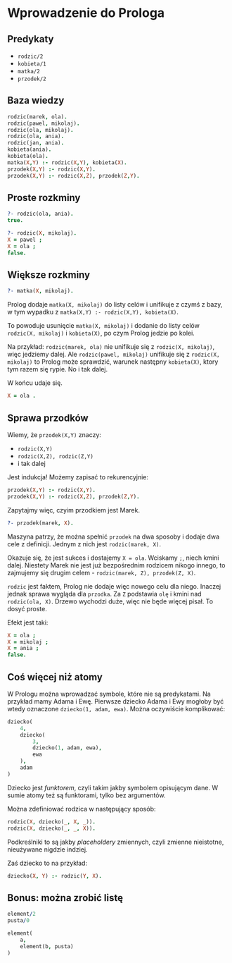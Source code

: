 # Wprowadzenie do Prologa #

## Predykaty ##
- `rodzic/2`
- `kobieta/1`
- `matka/2`
- `przodek/2`

## Baza wiedzy ##

~~~ prolog
rodzic(marek, ola).
rodzic(pawel, mikolaj).
rodzic(ola, mikolaj).
rodzic(ola, ania).
rodzic(jan, ania).
kobieta(ania).
kobieta(ola).
matka(X,Y) :- rodzic(X,Y), kobieta(X).
przodek(X,Y) :- rodzic(X,Y).
przodek(X,Y) :- rodzic(X,Z), przodek(Z,Y).
~~~

## Proste rozkminy ##

~~~ prolog
?- rodzic(ola, ania).
true.

?- rodzic(X, mikolaj).
X = pawel ;
X = ola ;
false.
~~~

## Większe rozkminy ##

~~~ prolog
?- matka(X, mikolaj).
~~~

Prolog dodaje `matka(X, mikolaj)` do listy celów i unifikuje z czymś z bazy,
w tym wypadku z `matka(X,Y) :- rodzic(X,Y), kobieta(X)`.

To powoduje usunięcie `matka(X, mikolaj)` i dodanie do listy celów `rodzic(X, mikolaj)` i
`kobieta(X)`, po czym Prolog jedzie po kolei.

Na przykład: `rodzic(marek, ola)` nie unifikuje się z `rodzic(X, mikolaj)`, więc jedziemy
dalej. Ale `rodzic(pawel, mikolaj)` unifikuje się z `rodzic(X, mikolaj)` to Prolog może
sprawdzić, warunek następny `kobieta(X)`, ktory tym razem się rypie. No i tak dalej.

W końcu udaje się.

~~~ prolog
X = ola .
~~~

## Sprawa przodków ##

Wiemy, że `przodek(X,Y)` znaczy:

- `rodzic(X,Y)`
- `rodzic(X,Z), rodzic(Z,Y)`
- i tak dalej

Jest indukcja! Możemy zapisać to rekurencyjnie:

~~~ prolog
przodek(X,Y) :- rodzic(X,Y).
przodek(X,Y) :- rodzic(X,Z), przodek(Z,Y).
~~~

Zapytajmy więc, czyim przodkiem jest Marek.

~~~ prolog
?- przodek(marek, X).
~~~

Maszyna patrzy, że można spełnić `przodek` na dwa sposoby i dodaje dwa cele z definicji.
Jednym z nich jest `rodzic(marek, X)`.

Okazuje się, że jest sukces i dostajemy `X = ola`. Wciskamy `;`, niech kmini dalej.
Niestety Marek nie jest już bezpośrednim rodzicem nikogo innego, to zajmujemy się drugim
celem - `rodzic(marek, Z), przodek(Z, X)`.

`rodzic` jest faktem, Prolog nie dodaje więc nowego celu dla niego. Inaczej jednak sprawa
wygląda dla `przodka`. Za `Z` podstawia `olę` i kmini nad `rodzic(ola, X)`.
Drzewo wychodzi duże, więc nie będe więcej pisał. To dosyć proste.

Efekt jest taki:

~~~ prolog
X = ola ;
X = mikolaj ;
X = ania ;
false.
~~~

## Coś więcej niż atomy ##

W Prologu można wprowadzać symbole, które nie są predykatami. Na przykład mamy Adama
i Ewę. Pierwsze dziecko Adama i Ewy mogłoby być wtedy oznaczone `dziecko(1, adam, ewa)`.
Można oczywiście komplikować:

~~~ prolog
dziecko(
    4,
    dziecko(
        3,
        dziecko(1, adam, ewa),
        ewa
    ),
    adam
)
~~~

Dziecko jest _funktorem_, czyli takim jakby symbolem opisującym dane. W sumie atomy też
są funktorami, tylko bez argumentów.

Można zdefiniować rodzica w następujący sposób:

~~~ prolog
rodzic(X, dziecko(_, X, _)).
rodzic(X, dziecko(_, _, X)).
~~~

Podkreślniki to są jakby _placeholdery_ zmiennych, czyli zmienne nieistotne, nieużywane
nigdzie indziej.

Zaś dziecko to na przykład:

~~~ prolog
dziecko(X, Y) :- rodzic(Y, X).
~~~

## Bonus: można zrobić listę ##

~~~ prolog
element/2
pusta/0

element(
    a,
    element(b, pusta)
)
~~~
